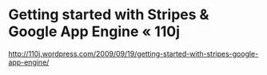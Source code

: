 <!--
id: 1304995001
link: http://kevinisom.info/post/1304995001/getting-started-with-stripes-google-app-engine-110j
slug: getting-started-with-stripes-google-app-engine-110j
date: Wed Oct 13 2010 22:27:18 GMT+1300 (NZDT)
raw: {"blog_name":"kevinisom","id":1304995001,"post_url":"http://kevinisom.info/post/1304995001/getting-started-with-stripes-google-app-engine-110j","slug":"getting-started-with-stripes-google-app-engine-110j","type":"link","date":"2010-10-13 09:27:18 GMT","timestamp":1286962038,"state":"published","format":"html","reblog_key":"rbyUtMmw","tags":[],"short_url":"http://tmblr.co/Zw68Yy1DoAIv","highlighted":[],"feed_item":"http://110j.wordpress.com/2009/09/19/getting-started-with-stripes-google-app-engine/","from_feed_id":"650234","note_count":0,"title":"Getting started with Stripes & Google App Engine « 110j","url":"http://110j.wordpress.com/2009/09/19/getting-started-with-stripes-google-app-engine/","description":""}
publish: 2010-10-013
tags: 
title: Getting started with Stripes & Google App Engine « 110j
-->


Getting started with Stripes & Google App Engine « 110j
=======================================================

<http://110j.wordpress.com/2009/09/19/getting-started-with-stripes-google-app-engine/>

